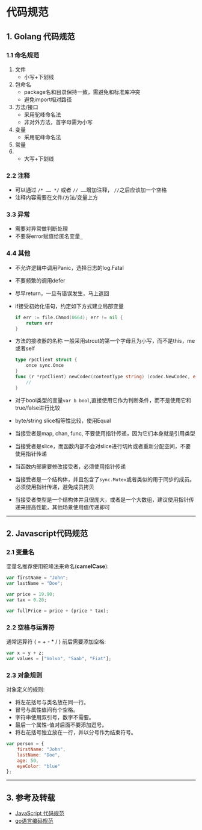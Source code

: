 # 代码规范

## 1. Golang 代码规范

### 1.1 命名规范

1. 文件
   - 小写+下划线
2. 包命名
   - package名和目录保持一致，需避免和标准库冲突
   - 避免import相对路径
3. 方法/接口
   - 采用驼峰命名法
   - 非对外方法，首字母需为小写
4. 变量
   - 采用驼峰命名法
5. 常量
6. - 大写+下划线

### 2.2 注释

- 可以通过 `/* …… */` 或者 `// ……`增加注释， `//`之后应该加一个空格
- 注释内容需要在文件/方法/变量上方

### 3.3 异常

- 需要对异常做判断处理
- 不要将error赋值给匿名变量`_`

### 4.4 其他

- 不允许逻辑中调用Panic，选择日志的log.Fatal

- 不要频繁的调用defer

- 尽早return，一旦有错误发生，马上返回

- if接受初始化语句，约定如下方式建立局部变量

  ```go
  if err := file.Chmod(0664); err != nil {
      return err
  }
  ```

- 方法的接收器的名称 一般采用strcut的第一个字母且为小写，而不是this，me或者self

  ```go
  type rpcClient struct {       
      once sync.Once
  }
  func (r *rpcClient) newCodec(contentType string) (codec.NewCodec, error) {       
      //
  }
  
  ```

- 对于bool类型的变量`var b bool`,直接使用它作为判断条件，而不是使用它和true/false进行比较

- byte/string slice相等性比较，使用Equal

- 当接受者是map, chan, func, 不要使用指针传递，因为它们本身就是引用类型

- 当接受者是slice，而函数内部不会对slice进行切片或者重新分配空间，不要使用指针传递

- 当函数内部需要修改接受者，必须使用指针传递

- 当接受者是一个结构体，并且包含了`sync.Mutex`或者类似的用于同步的成员。必须使用指针传递，避免成员拷贝

- 当接受者类型是一个结构体并且很庞大，或者是一个大数组，建议使用指针传递来提高性能，其他场景使用值传递即可

------

## 2. Javascript代码规范

### 2.1 变量名

变量名推荐使用驼峰法来命名(**camelCase**):

```javascript
var firstName = "John";
var lastName = "Doe";

var price = 19.90;
var tax = 0.20;

var fullPrice = price + (price * tax);
```

### 2.2 空格与运算符

通常运算符 ( = + - * / ) 前后需要添加空格:

```javascript
var x = y + z;
var values = ["Volvo", "Saab", "Fiat"];
```

### 2.3 对象规则

对象定义的规则:

- 将左花括号与类名放在同一行。
- 冒号与属性值间有个空格。
- 字符串使用双引号，数字不需要。
- 最后一个属性-值对后面不要添加逗号。
- 将右花括号独立放在一行，并以分号作为结束符号。

```js
var person = {
    firstName: "John",
    lastName: "Doe",
    age: 50,
    eyeColor: "blue"
};
```

------

## 3. 参考及转载

- [JavaScript 代码规范](https://www.runoob.com/js/js-conventions.html)
- [go语言编码规范](https://juejin.im/post/5c16f16c5188252dcb30ff42)



